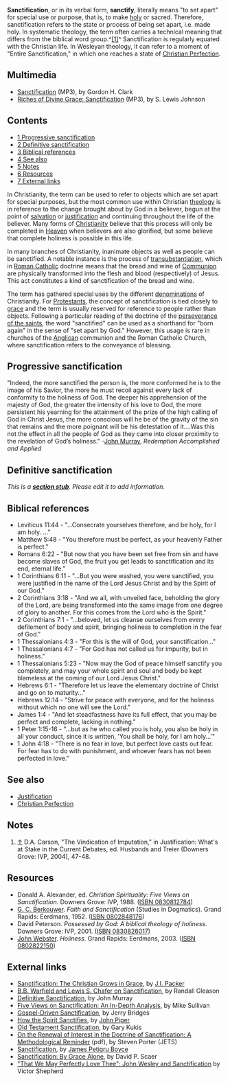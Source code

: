 **Sanctification**, or in its verbal form, **sanctify**, literally
means "to set apart" for special use or purpose, that is, to make
[holy](Holy "Holy") or sacred. Therefore, sanctification refers to
the state or process of being set apart, i.e. made holy. In
systematic theology, the term often carries a technical meaning
that differs from the biblical word group.^[[1]](#note-0)^
Sanctification is regularly equated with the Christian life. In
Wesleyan theology, it can refer to a moment of "Entire
Sanctification," in which one reaches a state of
[Christian Perfection](Wesleyan_perfectionism "Wesleyan perfectionism").

## Multimedia

-   [Sanctification](http://www.trinitylectures.org/MP3/Sanctification.mp3)
    (MP3), by Gordon H. Clark
-   [Riches of Divine Grace: Sanctification](http://www.believerschapeldallas.org/audio/slj-69_systematic-theology/047_SLJ_69_32K.mp3)
    (MP3), by S. Lewis Johnson

## Contents

-   [1 Progressive sanctification](#Progressive_sanctification)
-   [2 Definitive sanctification](#Definitive_sanctification)
-   [3 Biblical references](#Biblical_references)
-   [4 See also](#See_also)
-   [5 Notes](#Notes)
-   [6 Resources](#Resources)
-   [7 External links](#External_links)

In Christianity, the term can be used to refer to objects which are
set apart for special purposes, but the most common use within
Christian [theology](Theology "Theology") is in reference to the
change brought about by God in a believer, begun at the point of
[salvation](Salvation "Salvation") or
[justification](Justification "Justification") and continuing
throughout the life of the believer. Many forms of
[Christianity](Christianity "Christianity") believe that this
process will only be completed in [Heaven](Heaven "Heaven") when
believers are also glorified, but some believe that complete
holiness is possible in this life.

In many branches of Christianity, inanimate objects as well as
people can be sanctified. A notable instance is the process of
[transubstantiation](Transubstantiation "Transubstantiation"),
which in [Roman Catholic](Roman_Catholic "Roman Catholic") doctrine
means that the bread and wine of [Communion](Communion "Communion")
are physically transformed into the flesh and blood (respectively)
of Jesus. This act constitutes a kind of sanctification of the
bread and wine.

The term has gathered special uses by the different
[denominations](Denominations "Denominations") of Christianity. For
[Protestants](Protestant "Protestant"), the concept of
sanctification is tied closely to [grace](Grace "Grace") and the
term is usually reserved for reference to people rather than
objects. Following a particular reading of the doctrine of the
[perseverance of the saints](Perseverance_of_the_saints "Perseverance of the saints"),
the word "sanctified" can be used as a shorthand for "born again"
in the sense of "set apart by God." However, this usage is rare in
churches of the [Anglican](Anglican "Anglican") communion and the
Roman Catholic Church, where sanctification refers to the
conveyance of blessing.

## Progressive sanctification

"Indeed, the more sanctified the person is, the more conformed he
is to the image of his Savior, the more he must recoil against
every lack of conformity to the holiness of God. The deeper his
apprehension of the majesty of God, the greater the intensity of
his love to God, the more persistent his yearning for the
attainment of the prize of the high calling of God in Christ Jesus,
the more conscious will he be of the gravity of the sin that
remains and the more poignant will be his detestation of it....Was
this not the effect in all the people of God as they came into
closer proximity to the revelation of God’s holiness."
-[John Murray](John_Murray "John Murray"),
*Redemption Accomplished and Applied*

## Definitive sanctification

*This is a **[section stub](http://www.theopedia.com/Category:Theopedia_sectionstubs "Category:Theopedia sectionstubs")**. Please edit it to add information.*
## Biblical references

-   Leviticus 11:44 - "...Consecrate yourselves therefore, and be
    holy, for I am holy. ..."
-   Matthew 5:48 - "You therefore must be perfect, as your heavenly
    Father is perfect."
-   Romans 6:22 - "But now that you have been set free from sin and
    have become slaves of God, the fruit you get leads to
    sanctification and its end, eternal life."
-   1 Corinthians 6:11 - "...But you were washed, you were
    sanctified, you were justified in the name of the Lord Jesus Christ
    and by the Spirit of our God."
-   2 Corinthians 3:18 - "And we all, with unveiled face, beholding
    the glory of the Lord, are being transformed into the same image
    from one degree of glory to another. For this comes from the Lord
    who is the Spirit."
-   2 Corinthians 7:1 - "...beloved, let us cleanse ourselves from
    every defilement of body and spirit, bringing holiness to
    completion in the fear of God."
-   1 Thessalonians 4:3 - "For this is the will of God, your
    sanctification..."
-   1 Thessalonians 4:7 - "For God has not called us for impurity,
    but in holiness."
-   1 Thessalonians 5:23 - "Now may the God of peace himself
    sanctify you completely, and may your whole spirit and soul and
    body be kept blameless at the coming of our Lord Jesus Christ."
-   Hebrews 6:1 - "Therefore let us leave the elementary doctrine
    of Christ and go on to maturity..."
-   Hebrews 12:14 - "Strive for peace with everyone, and for the
    holiness without which no one will see the Lord."
-   James 1:4 - "And let steadfastness have its full effect, that
    you may be perfect and complete, lacking in nothing."
-   1 Peter 1:15-16 - "...but as he who called you is holy, you
    also be holy in all your conduct, since it is written, 'You shall
    be holy, for I am holy...'"
-   1 John 4:18 - "There is no fear in love, but perfect love casts
    out fear. For fear has to do with punishment, and whoever fears has
    not been perfected in love."

## See also

-   [Justification](Justification "Justification")
-   [Christian Perfection](Christian_Perfection "Christian Perfection")

## Notes

1.  [↑](#ref-0) D.A. Carson, "The Vindication of Imputation," in
    Justification: What's at Stake in the Current Debates, ed. Husbands
    and Treier (Downers Grove: IVP, 2004), 47-48.

## Resources

-   Donald A. Alexander, ed.
    *Christian Spirituality: Five Views on Sanctification*. Downers
    Grove: IVP, 1988.
    ([ISBN 0830812784](http://www.theopedia.com/Special:BookSources/0830812784))
-   [G. C. Berkouwer](G._C._Berkouwer "G. C. Berkouwer").
    *Faith and Sanctification* (Studies in Dogmatics). Grand Rapids:
    Eerdmans, 1952.
    ([ISBN 0802848176](http://www.theopedia.com/Special:BookSources/0802848176))
-   David Peterson.
    *Possessed by God: A biblical theology of holiness*. Downers Grove:
    IVP, 2001.
    ([ISBN 0830826017](http://www.theopedia.com/Special:BookSources/0830826017))
-   [John Webster](John_Webster "John Webster"). *Holiness*. Grand
    Rapids: Eerdmans, 2003.
    ([ISBN 0802822150](http://www.theopedia.com/Special:BookSources/0802822150))

## External links

-   [Sanctification: The Christian Grows in Grace](http://www.new-testament-christian.com/sanctification_.html),
    by [J.I. Packer](J.I._Packer "J.I. Packer")
-   [B.B. Warfield and Lewis S. Chafer on Sanctification](http://www.etsjets.org/jets/journal/40/40-2/40-2-pp241-258_JETS.pdf),
    by Randall Gleason
-   [Definitive Sanctification](http://www.the-highway.com/definitive-sanctification_Murray.html),
    by John Murray
-   [Five Views on Sanctification: An In-Depth Analysis](http://www.xenos.org/ministries/crossroads/OnlineJournal/issue1/fiveview.htm),
    by Mike Sullivan
-   [Gospel-Driven Sanctification](http://www.modernreformation.org/jb03gospel.htm),
    by Jerry Bridges
-   [How the Spirit Sanctifies](http://www.desiringgod.org/library/sermons/84/051384.html),
    by [John Piper](John_Piper "John Piper")
-   [Old Testament Sanctification](http://kukis.org/Doctrines/OTSanctification.htm),
    by Gary Kukis
-   [On the Renewal of Interest in the Doctrine of Sanctification: A Methodological Reminder](http://www.etsjets.org/jets/journal/45/45-3/45-3-PP415-426_JETS.pdf)
    (pdf), by Steven Porter (JETS)
-   [Sanctification](http://www.founders.org/library/boyce1/ch37.html),
    by [James Petigru Boyce](James_Petigru_Boyce "James Petigru Boyce")
-   [Sanctification: By Grace Alone](http://www.mtio.com/articles/aissar6.htm),
    by David P. Scaer
-   ["That We May Perfectly Love Thee": John Wesley and Sanctification](http://www.victorshepherd.on.ca/Wesley/john.htm)
    by Victor Shepherd



